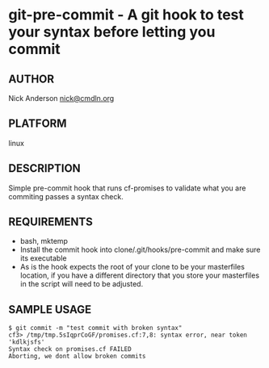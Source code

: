 # git-pre-commit - A git hook to test your syntax before letting you commit
## AUTHOR
Nick Anderson <nick@cmdln.org>

## PLATFORM
linux

## DESCRIPTION
Simple pre-commit hook that runs cf-promises to validate what you are commiting
passes a syntax check.

## REQUIREMENTS
* bash, mktemp
* Install the commit hook into clone/.git/hooks/pre-commit and make sure its
  executable
* As is the hook expects the root of your clone to be your masterfiles
  location, if you have a different directory that you store your masterfiles
  in the script will need to be adjusted.

## SAMPLE USAGE
    $ git commit -m "test commit with broken syntax"
    cf3> /tmp/tmp.5sIqprCoGF/promises.cf:7,8: syntax error, near token 'kdlkjsfs'
    Syntax check on promises.cf FAILED
    Aborting, we dont allow broken commits
